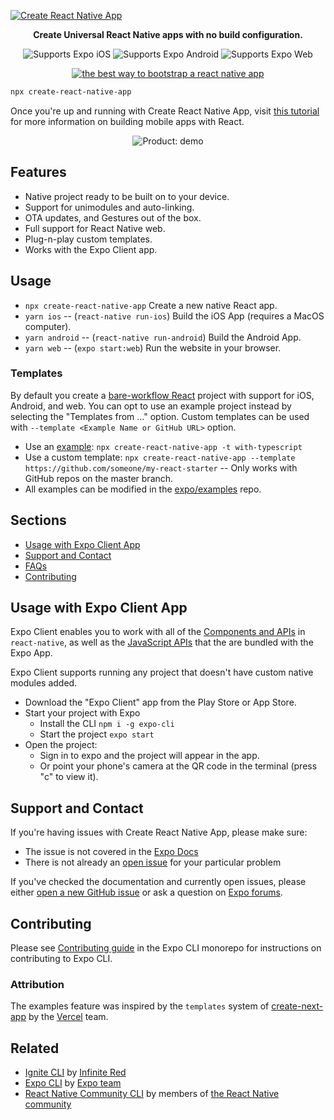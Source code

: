 <!-- Title -->

[![Create React Native App](/.gh-assets/header.png)](https://github.com/expo/create-react-native-app)

<!-- Header -->

<p align="center">
  <b>Create Universal React Native apps with no build configuration.</b>
  <br />

  <p align="center">
    <!-- iOS -->
    <img alt="Supports Expo iOS" longdesc="Supports Expo iOS" src="https://img.shields.io/badge/iOS-000.svg?style=flat-square&logo=APPLE&labelColor=999999&logoColor=fff" />
    <!-- Android -->
    <img alt="Supports Expo Android" longdesc="Supports Expo Android" src="https://img.shields.io/badge/Android-000.svg?style=flat-square&logo=ANDROID&labelColor=A4C639&logoColor=fff" />
    <!-- Web -->
    <img alt="Supports Expo Web" longdesc="Supports Expo Web" src="https://img.shields.io/badge/web-000.svg?style=flat-square&logo=GOOGLE-CHROME&labelColor=4285F4&logoColor=fff" />
  </p>
  <p align="center">
    <a href="https://packagephobia.now.sh/result?p=create-react-native-app">
      <img alt="the best way to bootstrap a react native app" longdesc="the best way to create a react native app" src="https://flat.badgen.net/packagephobia/install/create-react-native-app" />
    </a>
  </p>
  
</p>

<!-- Body -->

```sh
npx create-react-native-app
```

Once you're up and running with Create React Native App, visit [this tutorial](https://reactnative.dev/docs/tutorial.html) for more information on building mobile apps with React.

<p align="center">
  <img align="center" alt="Product: demo" src="https://media.giphy.com/media/JsnUgag6Lebswl9xyz/giphy.gif" />
</p>

## Features

- Native project ready to be built on to your device.
- Support for unimodules and auto-linking.
- OTA updates, and Gestures out of the box.
- Full support for React Native web.
- Plug-n-play custom templates.
- Works with the Expo Client app.

## Usage

- `npx create-react-native-app` Create a new native React app.
- `yarn ios` -- (`react-native run-ios`) Build the iOS App (requires a MacOS computer).
- `yarn android` -- (`react-native run-android`) Build the Android App.
- `yarn web` -- (`expo start:web`) Run the website in your browser.

### Templates

By default you create a [bare-workflow React](https://docs.expo.io/bare/exploring-bare-workflow/) project with support for iOS, Android, and web. You can opt to use an example project instead by selecting the "Templates from ..." option. Custom templates can be used with `--template <Example Name or GitHub URL>` option.

- Use an [example](https://github.com/expo/examples): `npx create-react-native-app -t with-typescript`
- Use a custom template: `npx create-react-native-app --template https://github.com/someone/my-react-starter` -- Only works with GitHub repos on the master branch.
- All examples can be modified in the [expo/examples](https://github.com/expo/examples) repo.

## Sections

- [Usage with Expo Client App](#usage-with-expo-client-app)
- [Support and Contact](#support-and-contact)
- [FAQs](#faqs)
- [Contributing](#contributing)

## Usage with Expo Client App

Expo Client enables you to work with all of the [Components and APIs](https://facebook.github.io/react-native/docs/getting-started.html) in `react-native`, as well as the [JavaScript APIs](https://docs.expo.io/versions/latest/sdk/index.html) that the are bundled with the Expo App.

Expo Client supports running any project that doesn't have custom native modules added.

- Download the "Expo Client" app from the Play Store or App Store.
- Start your project with Expo
  - Install the CLI `npm i -g expo-cli`
  - Start the project `expo start`
- Open the project:
  - Sign in to expo and the project will appear in the app.
  - Or point your phone's camera at the QR code in the terminal (press "c" to view it).

## Support and Contact

If you're having issues with Create React Native App, please make sure:

- The issue is not covered in the [Expo Docs](https://docs.expo.io/versions/latest/)
- There is not already an [open issue](https://github.com/expo/expo-cli/issues) for your particular problem

If you've checked the documentation and currently open issues, please either [open a new GitHub issue](https://github.com/expo/create-react-native-app/issues/new) or ask a question on [Expo forums](https://forums.expo.io/c/help).

## Contributing

Please see [Contributing guide](https://github.com/expo/expo-cli/blob/master/CONTRIBUTING.md) in the Expo CLI monorepo for instructions on contributing to Expo CLI.

### Attribution

The examples feature was inspired by the `templates` system of [create-next-app](https://github.com/zeit/next.js/tree/canary/packages/create-next-app) by the [Vercel](https://vercel.com/) team.

## Related

- [Ignite CLI](https://github.com/infinitered/ignite) by [Infinite Red](https://infinite.red/)
- [Expo CLI](https://github.com/expo/expo-cli) by [Expo team](https://expo.io)
- [React Native Community CLI](https://github.com/react-native-community/cli) by members of [the React Native community](https://github.com/orgs/react-native-community/people)
